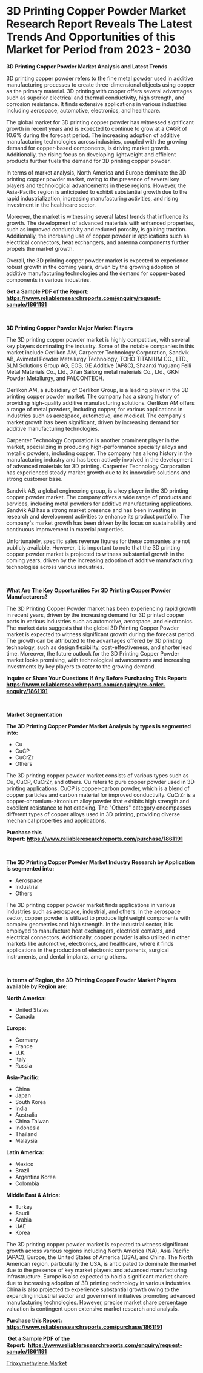 <p><h1>3D Printing Copper Powder Market Research Report Reveals The Latest Trends And Opportunities of this Market for Period from 2023 - 2030</h1></p><p><strong>3D Printing Copper Powder Market Analysis and Latest Trends</strong></p>
<p><p>3D printing copper powder refers to the fine metal powder used in additive manufacturing processes to create three-dimensional objects using copper as the primary material. 3D printing with copper offers several advantages such as superior electrical and thermal conductivity, high strength, and corrosion resistance. It finds extensive applications in various industries including aerospace, automotive, electronics, and healthcare.</p><p>The global market for 3D printing copper powder has witnessed significant growth in recent years and is expected to continue to grow at a CAGR of 10.6% during the forecast period. The increasing adoption of additive manufacturing technologies across industries, coupled with the growing demand for copper-based components, is driving market growth. Additionally, the rising focus on developing lightweight and efficient products further fuels the demand for 3D printing copper powder.</p><p>In terms of market analysis, North America and Europe dominate the 3D printing copper powder market, owing to the presence of several key players and technological advancements in these regions. However, the Asia-Pacific region is anticipated to exhibit substantial growth due to the rapid industrialization, increasing manufacturing activities, and rising investment in the healthcare sector.</p><p>Moreover, the market is witnessing several latest trends that influence its growth. The development of advanced materials with enhanced properties, such as improved conductivity and reduced porosity, is gaining traction. Additionally, the increasing use of copper powder in applications such as electrical connectors, heat exchangers, and antenna components further propels the market growth.</p><p>Overall, the 3D printing copper powder market is expected to experience robust growth in the coming years, driven by the growing adoption of additive manufacturing technologies and the demand for copper-based components in various industries.</p></p>
<p><strong>Get a Sample PDF of the Report:&nbsp; <a href="https://www.reliableresearchreports.com/enquiry/request-sample/1861191">https://www.reliableresearchreports.com/enquiry/request-sample/1861191</a></strong></p>
<p>&nbsp;</p>
<p><strong>3D Printing Copper Powder Major Market Players</strong></p>
<p><p>The 3D printing copper powder market is highly competitive, with several key players dominating the industry. Some of the notable companies in this market include Oerlikon AM, Carpenter Technology Corporation, Sandvik AB, Avimetal Powder Metallurgy Technology, TOHO TITANIUM CO., LTD., SLM Solutions Group AG, EOS, GE Additive (AP&C), Shaanxi Yuguang Feili Metal Materials Co., Ltd., Xi’an Sailong metal materials Co., Ltd., GKN Powder Metallurgy, and FALCONTECH. </p><p>Oerlikon AM, a subsidiary of Oerlikon Group, is a leading player in the 3D printing copper powder market. The company has a strong history of providing high-quality additive manufacturing solutions. Oerlikon AM offers a range of metal powders, including copper, for various applications in industries such as aerospace, automotive, and medical. The company's market growth has been significant, driven by increasing demand for additive manufacturing technologies.</p><p>Carpenter Technology Corporation is another prominent player in the market, specializing in producing high-performance specialty alloys and metallic powders, including copper. The company has a long history in the manufacturing industry and has been actively involved in the development of advanced materials for 3D printing. Carpenter Technology Corporation has experienced steady market growth due to its innovative solutions and strong customer base.</p><p>Sandvik AB, a global engineering group, is a key player in the 3D printing copper powder market. The company offers a wide range of products and services, including metal powders for additive manufacturing applications. Sandvik AB has a strong market presence and has been investing in research and development activities to enhance its product portfolio. The company's market growth has been driven by its focus on sustainability and continuous improvement in material properties.</p><p>Unfortunately, specific sales revenue figures for these companies are not publicly available. However, it is important to note that the 3D printing copper powder market is projected to witness substantial growth in the coming years, driven by the increasing adoption of additive manufacturing technologies across various industries.</p></p>
<p>&nbsp;</p>
<p><strong>What Are The Key Opportunities For 3D Printing Copper Powder Manufacturers?</strong></p>
<p><p>The 3D Printing Copper Powder market has been experiencing rapid growth in recent years, driven by the increasing demand for 3D printed copper parts in various industries such as automotive, aerospace, and electronics. The market data suggests that the global 3D Printing Copper Powder market is expected to witness significant growth during the forecast period. The growth can be attributed to the advantages offered by 3D printing technology, such as design flexibility, cost-effectiveness, and shorter lead time. Moreover, the future outlook for the 3D Printing Copper Powder market looks promising, with technological advancements and increasing investments by key players to cater to the growing demand.</p></p>
<p><strong>Inquire or Share Your Questions If Any Before Purchasing This Report: <a href="https://www.reliableresearchreports.com/enquiry/pre-order-enquiry/1861191">https://www.reliableresearchreports.com/enquiry/pre-order-enquiry/1861191</a></strong></p>
<p>&nbsp;</p>
<p><strong>Market Segmentation</strong></p>
<p><strong>The 3D Printing Copper Powder Market Analysis by types is segmented into:</strong></p>
<p><ul><li>Cu</li><li>CuCP</li><li>CuCrZr</li><li>Others</li></ul></p>
<p><p>The 3D printing copper powder market consists of various types such as Cu, CuCP, CuCrZr, and others. Cu refers to pure copper powder used in 3D printing applications. CuCP is copper-carbon powder, which is a blend of copper particles and carbon material for improved conductivity. CuCrZr is a copper-chromium-zirconium alloy powder that exhibits high strength and excellent resistance to hot cracking. The "Others" category encompasses different types of copper alloys used in 3D printing, providing diverse mechanical properties and applications.</p></p>
<p><strong>Purchase this Report:&nbsp;<a href="https://www.reliableresearchreports.com/purchase/1861191">https://www.reliableresearchreports.com/purchase/1861191</a></strong></p>
<p>&nbsp;</p>
<p><strong>The 3D Printing Copper Powder Market Industry Research by Application is segmented into:</strong></p>
<p><ul><li>Aerospace</li><li>Industrial</li><li>Others</li></ul></p>
<p><p>The 3D printing copper powder market finds applications in various industries such as aerospace, industrial, and others. In the aerospace sector, copper powder is utilized to produce lightweight components with complex geometries and high strength. In the industrial sector, it is employed to manufacture heat exchangers, electrical contacts, and electrical connectors. Additionally, copper powder is also utilized in other markets like automotive, electronics, and healthcare, where it finds applications in the production of electronic components, surgical instruments, and dental implants, among others.</p></p>
<p>&nbsp;</p>
<p><strong>In terms of Region, the 3D Printing Copper Powder Market Players available by Region are:</strong></p>
<p>
    <p> <strong> North America: </strong>
        <ul>
            <li>United States</li>
            <li>Canada</li>
        </ul>
        </p> 
    <p> <strong> Europe: </strong>
        <ul>
            <li>Germany</li>
            <li>France</li>
            <li>U.K.</li>
            <li>Italy</li>
            <li>Russia</li>
        </ul>
        </p> 
    <p> <strong> Asia-Pacific: </strong>
        <ul>
            <li>China</li>
            <li>Japan</li>
            <li>South Korea</li>
            <li>India</li>
            <li>Australia</li>
            <li>China Taiwan</li>
            <li>Indonesia</li>
            <li>Thailand</li>
            <li>Malaysia</li>
        </ul>
        </p> 
    <p> <strong> Latin America: </strong>
        <ul>
            <li>Mexico</li>
            <li>Brazil</li>
            <li>Argentina Korea</li>
            <li>Colombia</li>
        </ul>
        </p> 
    <p> <strong> Middle East & Africa: </strong>
        <ul>
            <li>Turkey</li>
            <li>Saudi</li>
            <li>Arabia</li>
            <li>UAE</li>
            <li>Korea</li>
        </ul>
    </p>
    </p>
<p><p>The 3D printing copper powder market is expected to witness significant growth across various regions including North America (NA), Asia Pacific (APAC), Europe, the United States of America (USA), and China. The North American region, particularly the USA, is anticipated to dominate the market due to the presence of key market players and advanced manufacturing infrastructure. Europe is also expected to hold a significant market share due to increasing adoption of 3D printing technology in various industries. China is also projected to experience substantial growth owing to the expanding industrial sector and government initiatives promoting advanced manufacturing technologies. However, precise market share percentage valuation is contingent upon extensive market research and analysis.</p></p>
<p><strong>Purchase this Report: <a href="https://www.reliableresearchreports.com/purchase/1861191">https://www.reliableresearchreports.com/purchase/1861191</a></strong></p>
<p>&nbsp;<strong>Get a Sample PDF of the Report:&nbsp;&nbsp;<a href="https://www.reliableresearchreports.com/enquiry/request-sample/1861191">https://www.reliableresearchreports.com/enquiry/request-sample/1861191</a></strong></p>
<p><strong></strong></p>
<p><p><a href="https://github.com/GroverBarry/Market-Research-Report-List-2/blob/main/trioxymethylene-market.md">Trioxymethylene Market</a></p></p>